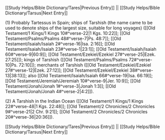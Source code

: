 [[Study Helps/Bible Dictionary/Tares|Previous Entry]]  ||  [[Study Helps/Bible Dictionary/Tarsus|Next Entry]]

 (1) Probably Tartessus in Spain; ships of Tarshish (the name came to be used to denote ships of the largest size, suitable for long voyages) ([[Old Testament/1 Kings/1 Kings 10#^verse-22|1 Kgs. 10:22]]; [[Old Testament/Psalms/Psalms 48#^verse-7|Ps. 48:7]]; [[Old Testament/Isaiah/Isaiah 2#^verse-16|Isa. 2:16]]; [[Old Testament/Isaiah/Isaiah 23#^verse-1|23:1]]; [[Old Testament/Isaiah/Isaiah 60#^verse-9|60:9]]; [[Old Testament/Ezekiel/Ezekiel 27#^verse-25|Ezek. 27:25]]); kings of Tarshish ([[Old Testament/Psalms/Psalms 72#^verse-10|Ps. 72:10]]); merchants of Tarshish ([[Old Testament/Ezekiel/Ezekiel 27#^verse-12|Ezek. 27:12]]; [[Old Testament/Ezekiel/Ezekiel 38#^verse-13|38:13]]; also [[Old Testament/Isaiah/Isaiah 66#^verse-19|Isa. 66:19]]; [[Old Testament/Jeremiah/Jeremiah 10#^verse-9|Jer. 10:9]]; [[Old Testament/Jonah/Jonah 1#^verse-3|Jonah 1:3]]; [[Old Testament/Jonah/Jonah 4#^verse-2|4:2]]).

 (2) A Tarshish in the Indian Ocean ([[Old Testament/1 Kings/1 Kings 22#^verse-48|1 Kgs. 22:48]]; [[Old Testament/2 Chronicles/2 Chronicles 9#^verse-21|2 Chr. 9:21]]; [[Old Testament/2 Chronicles/2 Chronicles 20#^verse-36|20:36]]).

[[Study Helps/Bible Dictionary/Tares|Previous Entry]]  ||  [[Study Helps/Bible Dictionary/Tarsus|Next Entry]]